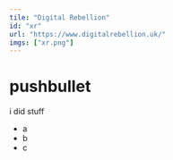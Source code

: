 ```yaml
---
tile: "Digital Rebellion"
id: "xr"
url: "https://www.digitalrebellion.uk/"
imgs: ["xr.png"]
---
```


# pushbullet

i did stuff

- a
- b
- c
